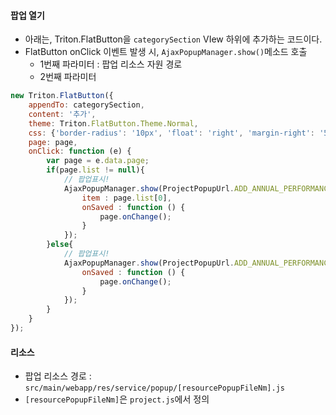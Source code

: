 
#### 팝업 열기

- 아래는, Triton.FlatButton을 `categorySection` VIew 하위에 추가하는 코드이다.
- FlatButton onClick 이벤트 발생 시, `AjaxPopupManager.show()`메소드 호출
	- 1번째 파라미터 : 팝업 리소스 자원 경로
	- 2번째 파라미터 

```javascript
new Triton.FlatButton({  
    appendTo: categorySection,  
    content: '추가',  
    theme: Triton.FlatButton.Theme.Normal,  
    css: {'border-radius': '10px', 'float': 'right', 'margin-right': '5px'},  
    page: page,  
    onClick: function (e) {  
        var page = e.data.page;  
        if(page.list != null){  
            // 팝업표시!  
            AjaxPopupManager.show(ProjectPopupUrl.ADD_ANNUAL_PERFORMANCE_AND_STATISTICS, {  
                item : page.list[0],  
                onSaved : function () {  
                    page.onChange();  
                }  
            });  
        }else{  
            // 팝업표시!  
            AjaxPopupManager.show(ProjectPopupUrl.ADD_ANNUAL_PERFORMANCE_AND_STATISTICS, {  
                onSaved : function () {  
                    page.onChange();  
                }  
            });  
        }  
    }  
});
```


#### 리소스

- 팝업 리소스 경로 : `src/main/webapp/res/service/popup/[resourcePopupFileNm].js`
- `[resourcePopupFileNm]`은 `project.js`에서 정의